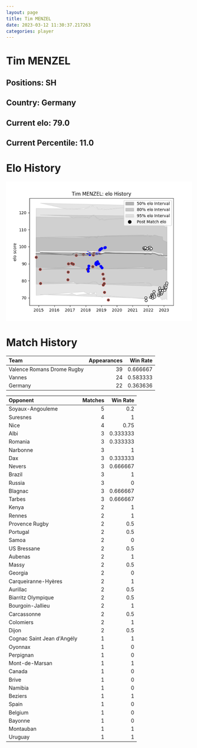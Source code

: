 ```yaml
---  
layout: page  
title: Tim MENZEL  
date: 2023-03-12 11:30:37.217263  
categories: player  
---
```

# Tim MENZEL

## Positions: SH

## Country: Germany

## Current elo: 79.0

## Current Percentile: 11.0

# Elo History


![elo history](history_TimMENZEL.png)
# Match History


| Team                       |   Appearances |   Win Rate |
|:---------------------------|--------------:|-----------:|
| Valence Romans Drome Rugby |            39 |   0.666667 |
| Vannes                     |            24 |   0.583333 |
| Germany                    |            22 |   0.363636 |

| Opponent                   |   Matches |   Win Rate |
|:---------------------------|----------:|-----------:|
| Soyaux-Angouleme           |         5 |   0.2      |
| Suresnes                   |         4 |   1        |
| Nice                       |         4 |   0.75     |
| Albi                       |         3 |   0.333333 |
| Romania                    |         3 |   0.333333 |
| Narbonne                   |         3 |   1        |
| Dax                        |         3 |   0.333333 |
| Nevers                     |         3 |   0.666667 |
| Brazil                     |         3 |   1        |
| Russia                     |         3 |   0        |
| Blagnac                    |         3 |   0.666667 |
| Tarbes                     |         3 |   0.666667 |
| Kenya                      |         2 |   1        |
| Rennes                     |         2 |   1        |
| Provence Rugby             |         2 |   0.5      |
| Portugal                   |         2 |   0.5      |
| Samoa                      |         2 |   0        |
| US Bressane                |         2 |   0.5      |
| Aubenas                    |         2 |   1        |
| Massy                      |         2 |   0.5      |
| Georgia                    |         2 |   0        |
| Carqueiranne-Hyères        |         2 |   1        |
| Aurillac                   |         2 |   0.5      |
| Biarritz Olympique         |         2 |   0.5      |
| Bourgoin-Jallieu           |         2 |   1        |
| Carcassonne                |         2 |   0.5      |
| Colomiers                  |         2 |   1        |
| Dijon                      |         2 |   0.5      |
| Cognac Saint Jean d'Angély |         1 |   1        |
| Oyonnax                    |         1 |   0        |
| Perpignan                  |         1 |   0        |
| Mont-de-Marsan             |         1 |   1        |
| Canada                     |         1 |   0        |
| Brive                      |         1 |   0        |
| Namibia                    |         1 |   0        |
| Beziers                    |         1 |   1        |
| Spain                      |         1 |   0        |
| Belgium                    |         1 |   0        |
| Bayonne                    |         1 |   0        |
| Montauban                  |         1 |   1        |
| Uruguay                    |         1 |   1        |